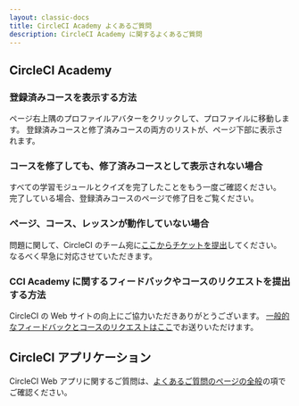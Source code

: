 ```yaml
---
layout: classic-docs
title: CircleCI Academy よくあるご質問
description: CircleCI Academy に関するよくあるご質問
---
```


## CircleCI Academy

### 登録済みコースを表示する方法

ページ右上隅のプロファイルアバターをクリックして、プロファイルに移動します。 登録済みコースと修了済みコースの両方のリストが、ページ下部に表示されます。

### コースを修了しても、修了済みコースとして表示されない場合

すべての学習モジュールとクイズを完了したことをもう一度ご確認ください。 完了している場合、登録済みコースのページで修了日をご覧ください。

### ページ、コース、レッスンが動作していない場合

問題に関して、CircleCI のチーム宛に[ここからチケットを提出](https://www.surveymonkey.com/r/ccibug)してください。 なるべく早急に対応させていただきます。

### CCI Academy に関するフィードバックやコースのリクエストを提出する方法

CircleCI の Web サイトの向上にご協力いただきありがとうございます。 [一般的なフィードバックとコースのリクエストはここ](https://www.surveymonkey.com/r/DZ5ML9S)でお送りいただけます。

## CircleCI アプリケーション

CircleCI Web アプリに関するご質問は、[よくあるご質問のページの全般]({{site.baseurl}}/ja/2.0/faq/)の項でご確認ください。
